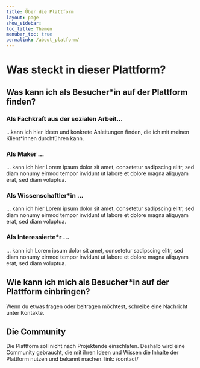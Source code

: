 ```yaml
---
title: Über die Plattform
layout: page
show_sidebar: 
toc_title: Themen
menubar_toc: true
permalink: /about_platform/
---
```

# Was steckt in dieser Plattform?
## Was kann ich als Besucher\*in auf der Plattform finden?
### Als Fachkraft aus der sozialen Arbeit...
...kann ich hier Ideen und konkrete Anleitungen finden, die ich mit meinen Klient\*innen durchführen kann.
### Als Maker ...
... kann ich hier Lorem ipsum dolor sit amet, consetetur sadipscing elitr, sed diam nonumy eirmod tempor invidunt ut labore et dolore magna aliquyam erat, sed diam voluptua. 
### Als Wissenschaftler\*in ...
... kann ich hier Lorem ipsum dolor sit amet, consetetur sadipscing elitr, sed diam nonumy eirmod tempor invidunt ut labore et dolore magna aliquyam erat, sed diam voluptua. 
### Als Interessierte\*r ...
... kann ich Lorem ipsum dolor sit amet, consetetur sadipscing elitr, sed diam nonumy eirmod tempor invidunt ut labore et dolore magna aliquyam erat, sed diam voluptua. 
## Wie kann ich mich als Besucher\*in auf der Plattform einbringen?
Wenn du etwas fragen oder beitragen möchtest, schreibe eine Nachricht unter Kontakte.
## Die Community
Die Plattform soll nicht nach Projektende einschlafen. Deshalb wird eine Community gebraucht, die mit ihren Ideen und Wissen die Inhalte der Plattform nutzen und bekannt machen.
 link: /contact/
